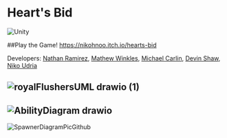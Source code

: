 # Heart's Bid
![Unity](https://img.shields.io/badge/Unity-100000?style=for-the-badge&logo=unity&logoColor=white)

##Play the Game!
https://nikohnoo.itch.io/hearts-bid

Developers: [Nathan Ramirez](https://github.com/ramirez-nathan),
            [Mathew Winkles](https://github.com/mathyu03),
            [Michael Carlin](https://github.com/mrcarlin2003),
            [Devin Shaw](https://github.com/devinrshaw),
            [Niko Udria](https://github.com/nikohno)

![royalFlushersUML drawio (1)](https://github.com/user-attachments/assets/618c4c98-1135-4f75-922c-5c01b0e01db3)
-------------------------------------------------------------------------------------------------------------------
![AbilityDiagram drawio](https://github.com/user-attachments/assets/d3a9db1b-e3df-46ca-9d62-0ed7991d7015)
-------------------------------------------------------------------------------------------------------------------
![SpawnerDiagramPicGithub](https://github.com/user-attachments/assets/4435c3e3-55c2-4b20-85a2-57fc42974e1e)
